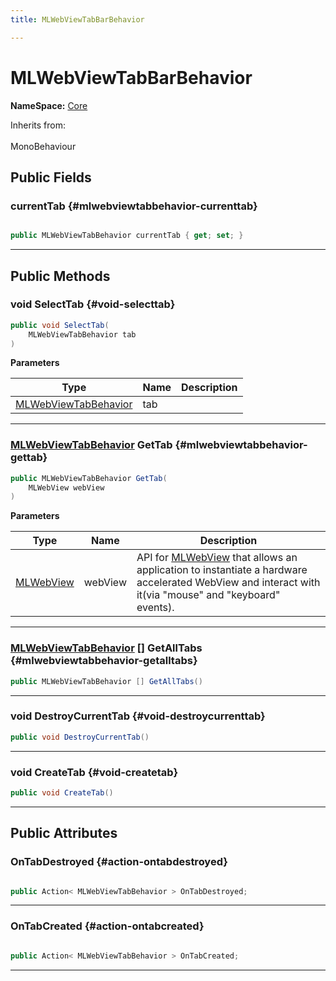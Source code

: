 ```yaml
---
title: MLWebViewTabBarBehavior

---
```


# MLWebViewTabBarBehavior



**NameSpace:** 
[Core](/unity-api/api/MagicLeap.Core/MagicLeap.Core.md) 





Inherits from: <br></br>MonoBehaviour




## Public Fields

### currentTab {#mlwebviewtabbehavior-currenttab}

```csharp

public MLWebViewTabBehavior currentTab { get; set; }

```






-----------

## Public Methods

### void SelectTab {#void-selecttab}

```csharp
public void SelectTab(
    MLWebViewTabBehavior tab
)
```


**Parameters**

| Type | Name  | Description  | 
|--|--|--|
| [MLWebViewTabBehavior](/unity-api/api/MagicLeap.Core/MagicLeap.Core.MLWebViewTabBehavior.md) |tab||






-----------

### [MLWebViewTabBehavior](/unity-api/api/MagicLeap.Core/MagicLeap.Core.MLWebViewTabBehavior.md) GetTab {#mlwebviewtabbehavior-gettab}

```csharp
public MLWebViewTabBehavior GetTab(
    MLWebView webView
)
```


**Parameters**

| Type | Name  | Description  | 
|--|--|--|
| [MLWebView](/unity-api/api/UnityEngine.XR.MagicLeap/MLWebView/UnityEngine.XR.MagicLeap.MLWebView.md) |webView|API for [MLWebView](/unity-api/api/UnityEngine.XR.MagicLeap/MLWebView/UnityEngine.XR.MagicLeap.MLWebView.md) that allows an application to instantiate a hardware accelerated WebView and interact with it(via "mouse" and "keyboard" events). |






-----------

### [MLWebViewTabBehavior](/unity-api/api/MagicLeap.Core/MagicLeap.Core.MLWebViewTabBehavior.md) [] GetAllTabs {#mlwebviewtabbehavior-getalltabs}

```csharp
public MLWebViewTabBehavior [] GetAllTabs()
```






-----------

### void DestroyCurrentTab {#void-destroycurrenttab}

```csharp
public void DestroyCurrentTab()
```






-----------

### void CreateTab {#void-createtab}

```csharp
public void CreateTab()
```






-----------

## Public Attributes

### OnTabDestroyed {#action-ontabdestroyed}

```csharp

public Action< MLWebViewTabBehavior > OnTabDestroyed;

```






-----------

### OnTabCreated {#action-ontabcreated}

```csharp

public Action< MLWebViewTabBehavior > OnTabCreated;

```






-----------

